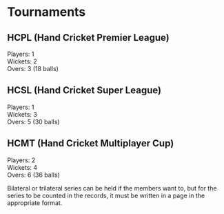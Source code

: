 # Tournaments
## HCPL (Hand Cricket Premier League)
Players: 1  
Wickets: 2  
Overs: 3 (18 balls)
## HCSL (Hand Cricket Super League)
Players: 1  
Wickets: 3  
Overs: 5 (30 balls)
## HCMT (Hand Cricket Multiplayer Cup)
Players: 2  
Wickets: 4  
Overs: 6 (36 balls)

Bilateral or trilateral series can be held if the members want to, but for the series to be counted in the records, it must be written in a page in the appropriate format.
